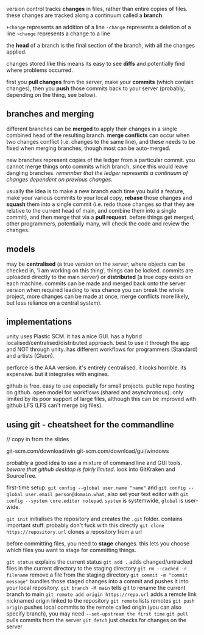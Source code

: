 version control tracks **changes** in files, rather than entire copies of files. these changes are tracked along a continuum called a **branch**.

`+change` represents an addition of a line
`-change` represents a deletion of a line
`~change` represents a change to a line

the **head** of a branch is the final section of the branch, with all the changes applied.

changes stored like this means its easy to see **diffs** and potentially find where problems occurred.

first you **pull changes** from the server, make your **commits** (which contain changes), then you **push** those commits back to your server (probably, depending on the thing, see below).

## branches and merging
different branches can be **merged** to apply their changes in a single combined head of the resulting branch. **merge conflicts** can occur when two changes conflict (i.e. changes to the same line), and these needs to be fixed when merging branches, though most can be auto-merged.

new branches represent copies of the ledger from a particular commit. you cannot merge things onto commits which branch, since this would leave dangling branches. *remember that the ledger represents a continuum of changes dependent on previous changes*.

usually the idea is to make a new branch each time you build a feature, make your various commits to your local copy, **rebase** those changes and **squash** them into a single commit (i.e. redo those changes so that they are relative to the current head of main, and combine them into a single commit), and then merge that via a **pull request**. before things get merged, other programmers, potentially many, will check the code and review the changes.

## models
may be **centralised** (a true version on the server, where objects can be checked in, 'i am working on this thing', things can be locked. commits are uploaded directly to the main server) or **distributed** (a true copy exists on each machine. commits can be made and merged back onto the server version when required leading to less chance you can break the whole project, more changes can be made at once, merge conflicts more likely, but less reliance on a central system).


## implementations
unity uses Plastic SCM. it has a nice GUI. has a hybrid localised/centralised/distributed approach. best to use it through the app and NOT through unity. has different workflows for programmers (Standard) and artists (Gluon).

perforce is the AAA version. it's entirely centralised. it looks horrible. its expensive. but it integrates with engines.

github is free. easy to use especially for small projects. public repo hosting on github. open model for workflows (shared and asynchronous). only limited by its poor support of large files, although this can be improved with github LFS (LFS can't merge big files).

## using git - cheatsheet for the commandline

// copy in from the slides

git-scm.com/download/win
git-scm.com/download/gui/windows

probably a good idea to use a mixture of command line and GUI tools. *beware that github desktop is fairly limited*. look into GitKraken and SourceTree.

first-time setup. `git config --global user.name "name"` and `git config -- global user.email person@domain.what`, also set your text editor with `git config --system core.editor notepad`. `system` is systemwide, `global` is user-wide.

`git init` initialises the repository and creates the `.git` folder. contains important stuff. probably don't fuck with this directly
`git clone https://repository.url` clones a repository from a url

before committing files, you need to **stage** changes. this lets you choose which files you want to stage for committing things.

`git status` explains the current status
`git add .` adds changed/untracked files in the current directory to the staging directory
`git rm --cached -r filename` remove a file from the staging directory
`git commit -m "commit message"` bundles those staged changes into a commit and pushes it into your local repository. 
`git branch -M main` tells git to rename the current branch to main
`git remote add origin https://repo.url` adds a remote link nicknamed origin linked to the repository
`git remote` lists remotes
`git push origin` pushes local commits to the remote called origin (you can also specify branch), you may need `--set-upstream the first time`
`git pull` pulls commits from the server
`git fetch` just checks for changes on the server

